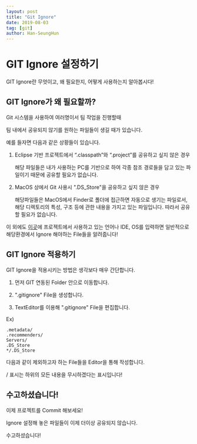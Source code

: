 ```yaml
---
layout: post
title: "Git Ignore"
date: 2019-08-03
tag: [git]
author: Han-SeungHun
---
```




# GIT Ignore 설정하기



GIT Ignore란 무엇이고, 왜 필요한지, 어떻게 사용하는지 알아봅시다!



## GIT Ignore가 왜 필요할까?



Git 시스템을 사용하여 여러명이서 팀 작업을 진행할때

팀 내에서 공유되지 않기를 원하는 파일들이 생길 때가 있습니다.



예를 들자면 다음과 같은 상황들이 있습니다.


1. Eclipse 기반 프로젝트에서 “.classpath”와 “.project”를 공유하고 싶지 않은 경우

   해당 파일들은 내가 사용하는 PC를 기반으로 하여 각종 참조 경로들을 담고 있는 파일이기 때문에 공유할 필요가 없습니다.
   

2. MacOS 상에서 Git 사용시 ".DS_Store"을 공유하고 싶지 않은 경우

   해당파일들은 MacOS에서 Finder로 폴더에 접근하면 자동으로 생기는 파일로서, 해당 디렉토리의 특성, 구조 등에 관한 내용을 가지고 있는 파일입니다.
   따라서 공유할 필요가 없습니다.



이 외에도 [이곳]([https://www.gitignore.io](https://www.gitignore.io/))에 프로젝트에서 사용하고 있는 언어나 IDE, OS를 입력하면
일반적으로 해당환경에서 Ignore 해야하는 File들을 알려줍니다!



## GIT Ignore 적용하기



 GIT Ignore을 적용시키는 방법은 생각보다 매우 간단합니다.



1. 먼저 GIT 연동된 Folder 안으로 이동합니다.



2. ".gitignore" File을 생성합니다.



3. TextEditor를 이용해 ".gitignore" File을 편집합니다.
   


Ex)

~~~
.metadata/
.recommenders/
Servers/
.DS_Store
*/.DS_Store
~~~

다음과 같이 제외하고자 하는 File들을 Editor을 통해 작성합니다.

/ 표시는 하위의 모든 내용을 무시하겠다는 표시입니다!



## 수고하셨습니다!



이제 프로젝트를 Commit 해보세요!

Ignore 설정해 놓은 파일들이 이제 더이상 공유되지 않습니다.

수고하셨습니다!